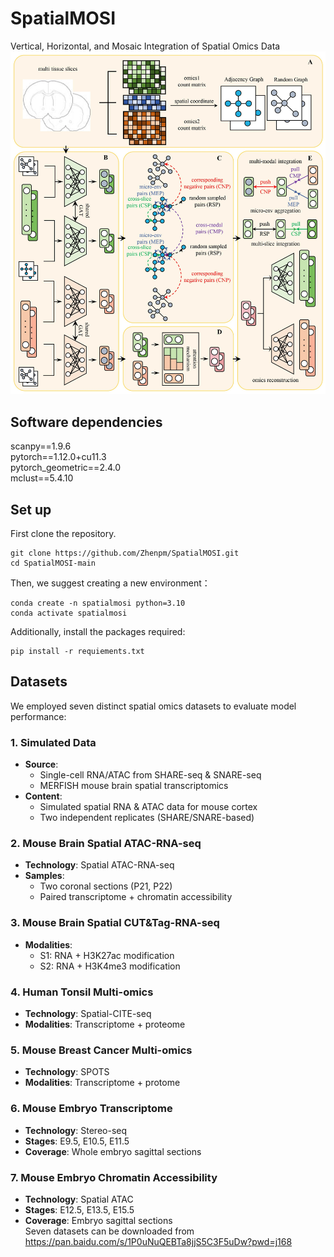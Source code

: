 # SpatialMOSI
Vertical, Horizontal, and Mosaic Integration of Spatial Omics Data
![image](https://github.com/Zhenpm/SpatialMOSI/blob/main/overviewmosi.jpg)

## Software dependencies

scanpy==1.9.6 <br />
pytorch==1.12.0+cu11.3 <br />
pytorch_geometric==2.4.0 <br />
mclust==5.4.10 <br />

## Set up

First clone the repository. 
```
git clone https://github.com/Zhenpm/SpatialMOSI.git 
cd SpatialMOSI-main
```
Then, we suggest creating a new environment： <br />
```
conda create -n spatialmosi python=3.10 
conda activate spatialmosi
```
Additionally, install the packages required: <br />
```
pip install -r requiements.txt
``` 

## Datasets

We employed seven distinct spatial omics datasets to evaluate model performance:

### 1. Simulated Data
- **Source**: 
  - Single-cell RNA/ATAC from SHARE-seq & SNARE-seq
  - MERFISH mouse brain spatial transcriptomics
- **Content**: 
  - Simulated spatial RNA & ATAC data for mouse cortex
  - Two independent replicates (SHARE/SNARE-based)

### 2. Mouse Brain Spatial ATAC-RNA-seq  
- **Technology**: Spatial ATAC-RNA-seq  
- **Samples**: 
  - Two coronal sections (P21, P22)
  - Paired transcriptome + chromatin accessibility

### 3. Mouse Brain Spatial CUT&Tag-RNA-seq
- **Modalities**:
  - S1: RNA + H3K27ac modification
  - S2: RNA + H3K4me3 modification 

### 4. Human Tonsil Multi-omics
- **Technology**: Spatial-CITE-seq
- **Modalities**: Transcriptome + proteome

### 5. Mouse Breast Cancer Multi-omics  
- **Technology**: SPOTS
- **Modalities**: Transcriptome + protome

### 6. Mouse Embryo Transcriptome
- **Technology**: Stereo-seq
- **Stages**: E9.5, E10.5, E11.5
- **Coverage**: Whole embryo sagittal sections

### 7. Mouse Embryo Chromatin Accessibility
- **Technology**: Spatial ATAC  
- **Stages**: E12.5, E13.5, E15.5
- **Coverage**: Embryo sagittal sections <br />
Seven datasets can be downloaded from https://pan.baidu.com/s/1P0uNuQEBTa8jjS5C3F5uDw?pwd=j168
